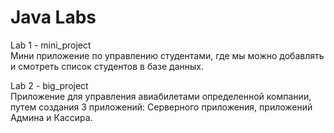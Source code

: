 # Java Labs

Lab 1 - mini_project  
Мини приложение по управлению студентами, где мы можно добавлять и смотреть список студентов в базе данных.   

Lab 2 - big_project  
Приложение для управления авиабилетами определенной компании, путем создания 3 приложений: Серверного приложения, приложений Админа и Кассира.
